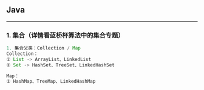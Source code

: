 ## Java
---
### 1. 集合（详情看蓝桥杯算法中的集合专题）
```java
1. 集合父类：Collection / Map
Collection：
① List -> ArrayList、LinkedList
② Set -> HashSet、TreeSet、LinkedHashSet

Map：
① HashMap、TreeMap、LinkedHashMap
```